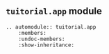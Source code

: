 ## `tuitorial.app` module

```{eval-rst}
.. automodule:: tuitorial.app
    :members:
    :undoc-members:
    :show-inheritance:
```
